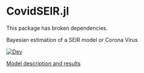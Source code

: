 # CovidSEIR.jl

This package has broken dependencies.

Bayesian estimation of a SEIR model or Corona Virus

[![Dev](https://img.shields.io/badge/docs-dev-blue.svg)](https://schrimpf.github.io/CovidSEIR.jl)


[Model description and results](https://schrimpf.github.io/CovidSEIR.jl/covid)

<!-- [![Stable](https://img.shields.io/badge/docs-stable-blue.svg)](https://schrimpf.github.io/CovidSEIR.jl/stable) -->

